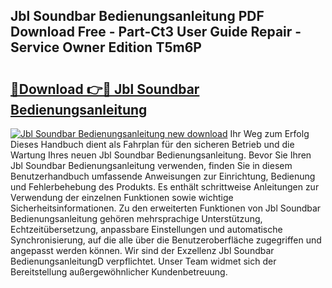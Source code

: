 ## Jbl Soundbar Bedienungsanleitung PDF Download Free - Part-Ct3 User Guide Repair - Service Owner Edition T5m6P

# <h2><a href="http://df08vh.blite.top/?on=Jbl+Soundbar+Bedienungsanleitung">🔗Download 👉🔴 Jbl Soundbar Bedienungsanleitung</a></h2>

[![Jbl Soundbar Bedienungsanleitung new download](https://i.imgur.com/lujVjoI.png)](http://df08vh.blite.top/?on=Jbl+Soundbar+Bedienungsanleitung)
Ihr Weg zum Erfolg Dieses Handbuch dient als Fahrplan für den sicheren Betrieb und die Wartung Ihres neuen Jbl Soundbar Bedienungsanleitung. Bevor Sie Ihren Jbl Soundbar Bedienungsanleitung verwenden, finden Sie in diesem Benutzerhandbuch umfassende Anweisungen zur Einrichtung, Bedienung und Fehlerbehebung des Produkts. Es enthält schrittweise Anleitungen zur Verwendung der einzelnen Funktionen sowie wichtige Sicherheitsinformationen. Zu den erweiterten Funktionen von Jbl Soundbar Bedienungsanleitung gehören mehrsprachige Unterstützung, Echtzeitübersetzung, anpassbare Einstellungen und automatische Synchronisierung, auf die alle über die Benutzeroberfläche zugegriffen und angepasst werden können. Wir sind der Exzellenz Jbl Soundbar BedienungsanleitungD verpflichtet. Unser Team widmet sich der Bereitstellung außergewöhnlicher Kundenbetreuung.
